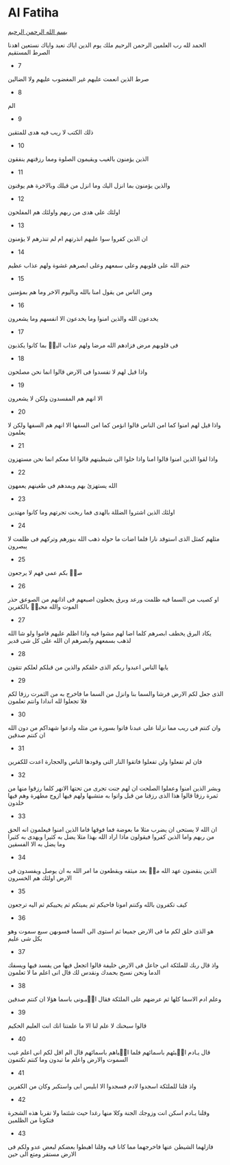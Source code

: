 # Al Fatiha

<a href="#" title="بسم الله الرحمن الرحيم " ondblclick="document.getElementById('audioPlayer').play(); return false;">بسم الله الرحمن الرحيم 
</a>


<audio id="audioPlayer" style="display:none;"> 
  <source src="https://everyayah.com/data/Ghamadi_40kbps/001001.mp3" type="audio/mpeg">
</audio>

الحمد لله رب العلمين 
الرحمن الرحيم
ملك يوم الدين
اياك نعبد واياك نستعين 
اهدنا الصرط المستقيم 

- 7

صرط الذين انعمت عليهم غير المغضوب عليهم ولا الضالين

- 8

الم

- 9

ذلك الكتب لا ريب فيه هدى للمتقين

- 10

الذين يؤمنون بالغيب ويقيمون الصلوة ومما رزقنهم ينفقون

- 11

والذين يؤمنون بما انزل اليك وما انزل من قبلك وبالاخرة هم يوقنون

- 12

اولئك على هدى من ربهم واولئك هم المفلحون

- 13

ان الذين كفروا سوا عليهم انذرتهم ام لم تنذرهم لا يؤمنون

- 14

ختم الله على قلوبهم وعلى سمعهم وعلى ابصرهم غشوة ولهم عذاب عظيم

- 15

ومن الناس من يقول امنا بالله وباليوم الاخر وما هم بمؤمنين

- 16

يخدعون الله والذين امنوا وما يخدعون الا انفسهم وما يشعرون

- 17

فى قلوبهم مرض فزادهم الله مرضا ولهم عذاب اليمۢ بما كانوا يكذبون

- 18

واذا قيل لهم لا تفسدوا فى الارض قالوا انما نحن مصلحون

- 19

الا انهم هم المفسدون ولكن لا يشعرون

- 20

واذا قيل لهم امنوا كما امن الناس قالوا انؤمن كما امن السفها الا انهم هم السفها ولكن لا يعلمون

- 21

واذا لقوا الذين امنوا قالوا امنا واذا خلوا الى شيطينهم قالوا انا معكم انما نحن مستهزون

- 22

الله يستهزئ بهم ويمدهم فى طغينهم يعمهون

- 23

اولئك الذين اشتروا الضللة بالهدى فما ربحت تجرتهم وما كانوا مهتدين

- 24

مثلهم كمثل الذى استوقد نارا فلما اضات ما حوله ذهب الله بنورهم وتركهم فى ظلمت لا يبصرون

- 25

صمۢ بكم عمى فهم لا يرجعون

- 26

او كصيب من السما فيه ظلمت ورعد وبرق يجعلون اصبعهم فى اذانهم من الصوعق حذر الموت والله محيطۢ بالكفرين

- 27

يكاد البرق يخطف ابصرهم كلما اضا لهم مشوا فيه واذا اظلم عليهم قاموا ولو شا الله لذهب بسمعهم وابصرهم ان الله على كل شى قدير

- 28

يايها الناس اعبدوا ربكم الذى خلقكم والذين من قبلكم لعلكم تتقون

- 29

الذى جعل لكم الارض فرشا والسما بنا وانزل من السما ما فاخرج به من الثمرت رزقا لكم فلا تجعلوا لله اندادا وانتم تعلمون

- 30

وان كنتم فى ريب مما نزلنا على عبدنا فاتوا بسورة من مثله وادعوا شهداكم من دون الله ان كنتم صدقين

- 31

فان لم تفعلوا ولن تفعلوا فاتقوا النار التى وقودها الناس والحجارة اعدت للكفرين

- 32

وبشر الذين امنوا وعملوا الصلحت ان لهم جنت تجرى من تحتها الانهر كلما رزقوا منها من ثمرة رزقا قالوا هذا الذى رزقنا من قبل واتوا به متشبها ولهم فيها ازوج مطهرة وهم فيها خلدون

- 33

ان الله لا يستحى ان يضرب مثلا ما بعوضة فما فوقها فاما الذين امنوا فيعلمون انه الحق من ربهم واما الذين كفروا فيقولون ماذا اراد الله بهذا مثلا يضل به كثيرا ويهدى به كثيرا وما يضل به الا الفسقين

- 34

الذين ينقضون عهد الله منۢ بعد ميثقه ويقطعون ما امر الله به ان يوصل ويفسدون فى الارض اولئك هم الخسرون

- 35

كيف تكفرون بالله وكنتم اموتا فاحيكم ثم يميتكم ثم يحييكم ثم اليه ترجعون

- 36

هو الذى خلق لكم ما فى الارض جميعا ثم استوى الى السما فسوىهن سبع سموت وهو بكل شى عليم

- 37

واذ قال ربك للملئكة انى جاعل فى الارض خليفة قالوا اتجعل فيها من يفسد فيها ويسفك الدما ونحن نسبح بحمدك ونقدس لك قال انى اعلم ما لا تعلمون

- 38

وعلم ادم الاسما كلها ثم عرضهم على الملئكة فقال انۢبـونى باسما هؤلا ان كنتم صدقين

- 39

قالوا سبحنك لا علم لنا الا ما علمتنا انك انت العليم الحكيم

- 40

قال يـادم انۢبئهم باسمائهم فلما انۢباهم باسمائهم قال الم اقل لكم انى اعلم غيب السموت والارض واعلم ما تبدون وما كنتم تكتمون

- 41

واذ قلنا للملئكة اسجدوا لادم فسجدوا الا ابليس ابى واستكبر وكان من الكفرين

- 42

وقلنا يـادم اسكن انت وزوجك الجنة وكلا منها رغدا حيث شئتما ولا تقربا هذه الشجرة فتكونا من الظلمين

- 43

فازلهما الشيطن عنها فاخرجهما مما كانا فيه وقلنا اهبطوا بعضكم لبعض عدو ولكم فى الارض مستقر ومتع الى حين